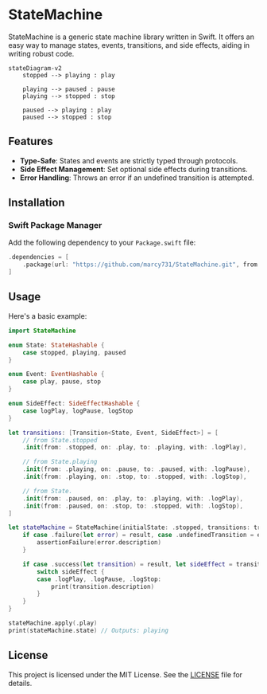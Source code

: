 # StateMachine

StateMachine is a generic state machine library written in Swift. It offers an easy way to manage states, events, transitions, and side effects, aiding in writing robust code.

```mermaid
stateDiagram-v2
    stopped --> playing : play

    playing --> paused : pause
    playing --> stopped : stop

    paused --> playing : play
    paused --> stopped : stop
```

## Features

- **Type-Safe**: States and events are strictly typed through protocols.
- **Side Effect Management**: Set optional side effects during transitions.
- **Error Handling**: Throws an error if an undefined transition is attempted.

## Installation

### Swift Package Manager

Add the following dependency to your `Package.swift` file:

```swift
.dependencies = [
    .package(url: "https://github.com/marcy731/StateMachine.git", from: "1.0.0")
]
```

## Usage

Here's a basic example:

```swift
import StateMachine

enum State: StateHashable {
    case stopped, playing, paused
}

enum Event: EventHashable {
    case play, pause, stop
}

enum SideEffect: SideEffectHashable {
    case logPlay, logPause, logStop
}

let transitions: [Transition<State, Event, SideEffect>] = [
    // from State.stopped
    .init(from: .stopped, on: .play, to: .playing, with: .logPlay),

    // from State.playing
    .init(from: .playing, on: .pause, to: .paused, with: .logPause),
    .init(from: .playing, on: .stop, to: .stopped, with: .logStop),

    // from State.
    .init(from: .paused, on: .play, to: .playing, with: .logPlay),
    .init(from: .paused, on: .stop, to: .stopped, with: .logStop),
]

let stateMachine = StateMachine(initialState: .stopped, transitions: transitions) { result in
    if case .failure(let error) = result, case .undefinedTransition = error {
        assertionFailure(error.description)
    }

    if case .success(let transition) = result, let sideEffect = transition.sideEffect {
        switch sideEffect {
        case .logPlay, .logPause, .logStop:
            print(transition.description)
        }
    }
}

stateMachine.apply(.play)
print(stateMachine.state) // Outputs: playing
```

## License

This project is licensed under the MIT License. See the [LICENSE](./LICENSE) file for details.
